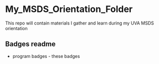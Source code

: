 # My_MSDS_Orientation_Folder
This repo will contain materials I gather and learn during my UVA MSDS orientation

## Badges readme
* program badges - these badges

